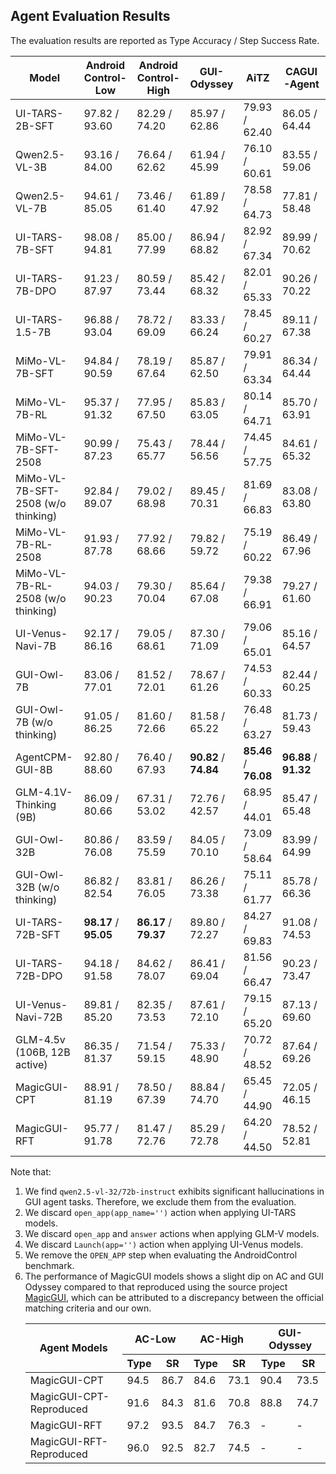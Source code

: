 ## Agent Evaluation Results

The evaluation results are reported as Type Accuracy / Step Success Rate.

| Model                              | Android Control-Low   | Android Control-High  | GUI-Odyssey           | AiTZ                  | CAGUI-Agent           |
|------------------------------------|-----------------------|-----------------------|-----------------------|-----------------------|-----------------------|
| UI-TARS-2B-SFT                     | 97.82 / 93.60         | 82.29 / 74.20         | 85.97 / 62.86         | 79.93 / 62.40         | 86.05 / 64.44         |
| Qwen2.5-VL-3B                      | 93.16 / 84.00         | 76.64 / 62.62         | 61.94 / 45.99         | 76.10 / 60.61         | 83.55 / 59.06         |
| Qwen2.5-VL-7B                      | 94.61 / 85.05         | 73.46 / 61.40         | 61.89 / 47.92         | 78.58 / 64.73         | 77.81 / 58.48         |
| UI-TARS-7B-SFT                     | 98.08 / 94.81         | 85.00 / 77.99         | 86.94 / 68.82         | 82.92 / 67.34         | 89.99 / 70.62         |
| UI-TARS-7B-DPO                     | 91.23 / 87.97         | 80.59 / 73.44         | 85.42 / 68.32         | 82.01 / 65.33         | 90.26 / 70.22         |
| UI-TARS-1.5-7B                     | 96.88 / 93.04         | 78.72 / 69.09         | 83.33 / 66.24         | 78.45 / 60.27         | 89.11 / 67.38         |
| MiMo-VL-7B-SFT                     | 94.84 / 90.59         | 78.19 / 67.64         | 85.87 / 62.50         | 79.91 / 63.34         | 86.34 / 64.44         |
| MiMo-VL-7B-RL                      | 95.37 / 91.32         | 77.95 / 67.50         | 85.83 / 63.05         | 80.14 / 64.71         | 85.70 / 63.91         |
| MiMo-VL-7B-SFT-2508                | 90.99 / 87.23         | 75.43 / 65.77         | 78.44 / 56.56         | 74.45 / 57.75         | 84.61 / 65.32         |
| MiMo-VL-7B-SFT-2508 (w/o thinking) | 92.84 / 89.07         | 79.02 / 68.98         | 89.45 / 70.31         | 81.69 / 66.83         | 83.08 / 63.80         |
| MiMo-VL-7B-RL-2508                 | 91.93 / 87.78         | 77.92 / 68.66         | 79.82 / 59.72         | 75.19 / 60.22         | 86.49 / 67.96         |
| MiMo-VL-7B-RL-2508 (w/o thinking)  | 94.03 / 90.23         | 79.30 / 70.04         | 85.64 / 67.08         | 79.38 / 66.91         | 79.27 / 61.60         |
| UI-Venus-Navi-7B                   | 92.17 / 86.16         | 79.05 / 68.61         | 87.30 / 71.09         | 79.06 / 65.01         | 85.16 / 64.57         |
| GUI-Owl-7B                         | 83.06 / 77.01         | 81.52 / 72.01         | 78.67 / 61.26         | 74.53 / 60.33         | 82.44 / 60.25         |
| GUI-Owl-7B (w/o thinking)          | 91.05 / 86.25         | 81.60 / 72.66         | 81.58 / 65.22         | 76.48 / 63.27         | 81.73 / 59.43         |
| AgentCPM-GUI-8B                    | 92.80 / 88.60         | 76.40 / 67.93         | **90.82** / **74.84** | **85.46** / **76.08** | **96.88** / **91.32** |
| GLM-4.1V-Thinking (9B)             | 86.09 / 80.66         | 67.31 / 53.02         | 72.76 / 42.57         | 68.95 / 44.01         | 85.47 / 65.48         |
| GUI-Owl-32B                        | 80.86 / 76.08         | 83.59 / 75.59         | 84.05 / 70.10         | 73.09 / 58.64         | 83.99 / 64.99         |
| GUI-Owl-32B (w/o thinking)         | 86.82 / 82.54         | 83.81 / 76.05         | 86.26 / 73.38         | 75.11 / 61.77         | 85.78 / 66.36         |
| UI-TARS-72B-SFT                    | **98.17** / **95.05** | **86.17** / **79.37** | 89.80 / 72.27         | 84.27 / 69.83         | 91.08 / 74.53         |
| UI-TARS-72B-DPO                    | 94.18 / 91.58         | 84.62 / 78.07         | 86.41 / 69.04         | 81.56 / 66.47         | 90.23 / 73.47         |
| UI-Venus-Navi-72B                  | 89.81 / 85.20         | 82.35 / 73.53         | 87.61 / 72.10         | 79.15 / 65.20         | 87.13 / 69.60         |
| GLM-4.5v (106B, 12B active)        | 86.35 / 81.37         | 71.54 / 59.15         | 75.33 / 48.90         | 70.72 / 48.52         | 87.64 / 69.26         |
| MagicGUI-CPT                       | 88.91 / 81.19         | 78.50 / 67.39         | 88.84 / 74.70         | 65.45 / 44.90         | 72.05 / 46.15         |
| MagicGUI-RFT                       | 95.77 / 91.78         | 81.47 / 72.76         | 85.29 / 72.78         | 64.20 / 44.50         | 78.52 / 52.81         |

Note that:
1. We find `qwen2.5-vl-32/72b-instruct` exhibits significant hallucinations in GUI agent tasks. Therefore, we exclude them from the evaluation.
2. We discard `open_app(app_name='')` action when applying UI-TARS models.
3. We discard `open_app` and `answer` actions when applying GLM-V models.
4. We discard `Launch(app='')` action when applying UI-Venus models.
5. We remove the `OPEN_APP` step when evaluating the AndroidControl benchmark.
6. The performance of MagicGUI models shows a slight dip on AC and GUI Odyssey compared to that reproduced using the source project [MagicGUI](https://github.com/MagicAgent-GUI/MagicGUI/tree/main), which can be attributed to a discrepancy between the official matching criteria and our own.
    <table>
        <thead>
          <tr>
            <th rowspan="2">Agent Models</th>
            <th colspan="2">AC-Low</th>
            <th colspan="2">AC-High</th>
            <th colspan="2">GUI-Odyssey</th>
          </tr>
          <tr>
            <th>Type</th><th>SR</th>
            <th>Type</th><th>SR</th>
            <th>Type</th><th>SR</th>
          </tr>
        </thead>
        <tbody>
          <tr>
            <td>MagicGUI-CPT</td>
            <td>94.5</td><td>86.7</td>
            <td>84.6</td><td>73.1</td>
            <td>90.4</td><td>73.5</td>
          </tr>
          <tr>
            <td>MagicGUI-CPT-Reproduced</td>
            <td>91.6</td><td>84.3</td>
            <td>81.6</td><td>70.8</td>
            <td>88.8</td><td>74.7</td>
          </tr>
          <tr>
            <td>MagicGUI-RFT</td>
            <td>97.2</td><td>93.5</td>
            <td>84.7</td><td>76.3</td>
            <td>-</td><td>-</td>
          </tr>
          <tr>
            <td>MagicGUI-RFT-Reproduced</td>
            <td>96.0</td><td>92.5</td>
            <td>82.7</td><td>74.5</td>
            <td>-</td><td>-</td>
          </tr>
        </tbody>
    </table>
